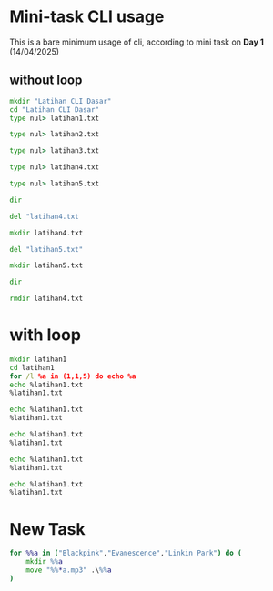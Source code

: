 # Mini-task CLI usage

This is a bare minimum usage of cli, according to mini task on **Day 1** (14/04/2025)

## without loop

```cmd
mkdir "Latihan CLI Dasar"
cd "Latihan CLI Dasar"
type nul> latihan1.txt

type nul> latihan2.txt

type nul> latihan3.txt

type nul> latihan4.txt

type nul> latihan5.txt

dir

del "latihan4.txt

mkdir latihan4.txt

del "latihan5.txt"

mkdir latihan5.txt

dir

rmdir latihan4.txt

```
# with loop
```cmd
mkdir latihan1
cd latihan1
for /l %a in (1,1,5) do echo %a
echo %latihan1.txt
%latihan1.txt

echo %latihan1.txt
%latihan1.txt

echo %latihan1.txt
%latihan1.txt

echo %latihan1.txt
%latihan1.txt

echo %latihan1.txt
%latihan1.txt
```

# New Task
```cmd
for %%a in ("Blackpink","Evanescence","Linkin Park") do (
    mkdir %%a
    move "%%*a.mp3" .\%%a
)
```